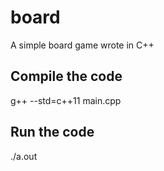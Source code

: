 # board
A simple board game wrote in C++

## **Compile the code**

g++ --std=c++11 main.cpp

## **Run the code**

./a.out
